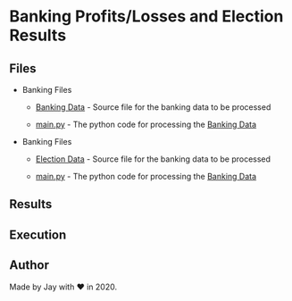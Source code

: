 # Banking Profits/Losses and Election Results

## Files

- Banking Files

  - [Banking Data](PyBank/Resources/budget_data.csv) - Source file for the banking data to be processed

  - [main.py](PyBank/main.py) - The python code for processing the [Banking Data](PyBank/Resources/budget_data.csv)

- Banking Files

  - [Election Data](PyPoll/Resources/election_data.csv) - Source file for the banking data to be processed

  - [main.py](PyPoll/main.py) - The python code for processing the [Banking Data](PyPoll/Resources/election_data.csv)

## Results

## Execution

## Author

Made by Jay with :heart: in 2020.
